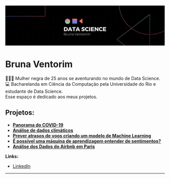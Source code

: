 

<p align="center">
  <img src="https://raw.githubusercontent.com/brunavent/template_temp/master/DATA%20SCIENCE%20(1).png">
</p>

# Bruna Ventorim
👩🏽‍💻 Mulher negra de 25 anos se aventurando no mundo de Data Science. </br>
💻 Bacharelanda em Ciência da Computação pela Universidade do Rio e estudante de Data Science.</br>
Esse espaço é dedicado aos meus projetos.


## Projetos:

* **[Panorama do COVID-19](encurtador.com.br/irCET)**
* **[Análise de dados climáticos](https://bit.ly/3bJRFcx)**
* **[Prever atrasos de voos criando um modelo de Machine Learning](https://bit.ly/2WOfGLv)**
* **[É possível uma máquina de aprendizagem entender de sentimentos?](https://bit.ly/3bZoEdi)**
* **[Análise dos Dados do Airbnb em Paris](https://bityli.com/qeqOH)**

**Links:**
* [LinkedIn](https://www.linkedin.com/in/brunaventorimti/)
---




